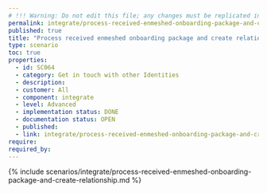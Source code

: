 ```yaml
---
# !!! Warning: Do not edit this file; any changes must be replicated in Excel !!!
permalink: integrate/process-received-enmeshed-onboarding-package-and-create-relationship
published: true
title: "Process received enmeshed onboarding package and create relationship"
type: scenario
toc: true
properties:
  - id: SC064
  - category: Get in touch with other Identities
  - description:
  - customer: All
  - component: integrate
  - level: Advanced
  - implementation status: DONE
  - documentation status: OPEN
  - published:
  - link: integrate/process-received-enmeshed-onboarding-package-and-create-relationship
require:
required_by:
---
```


{% include scenarios/integrate/process-received-enmeshed-onboarding-package-and-create-relationship.md %}
